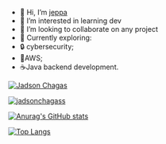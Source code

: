 - 👋 Hi, I’m [jeppa](https://www.linkedin.com/in/jadson-chagas/)
- 👀 I’m interested in learning dev
- 💞️ I’m looking to collaborate on any project
- 🌱 Currently exploring:
-    🔒 cybersecurity;
-    🚀AWS;
-    ☕Java backend development.


[![Jadson Chagas](https://img.shields.io/badge/LinkedIn-000?style=for-the-badge&logo=linkedin&logoColor=0E76A8)](https://www.linkedin.com/in/jadson-chagas/)

[![jadsonchagass](https://img.shields.io/badge/Instagram-000?style=for-the-badge&logo=instagram)](https://www.instagram.com/jadsonchagass/)

[![Anurag's GitHub stats](https://github-readme-stats.vercel.app/api?username=jeppa1&show_icons=true&theme=transparent)](https://github.com/anuraghazra/github-readme-stats)

[![Top Langs](https://github-readme-stats.vercel.app/api/top-langs/?username=jeppa1&layout=donut)](https://github.com/anuraghazra/github-readme-stats)


<!---
vença!!!
--->
